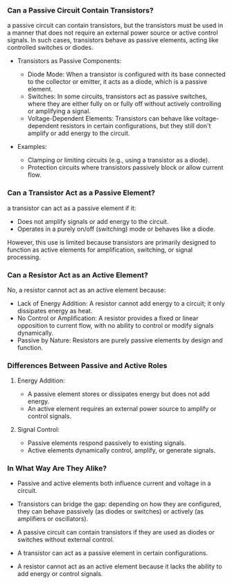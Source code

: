 ### Can a Passive Circuit Contain Transistors?

a passive circuit can contain transistors, but the transistors must be used in a manner that does not require an external power source or active control signals. In such cases, transistors behave as passive elements, acting like controlled switches or diodes.

- Transistors as Passive Components:
  - Diode Mode: When a transistor is configured with its base connected to the collector or emitter, it acts as a diode, which is a passive element.
  - Switches: In some circuits, transistors act as passive switches, where they are either fully on or fully off without actively controlling or amplifying a signal.
  - Voltage-Dependent Elements: Transistors can behave like voltage-dependent resistors in certain configurations, but they still don't amplify or add energy to the circuit.

- Examples:
  - Clamping or limiting circuits (e.g., using a transistor as a diode).
  - Protection circuits where transistors passively block or allow current flow.

### Can a Transistor Act as a Passive Element?

a transistor can act as a passive element if it:
- Does not amplify signals or add energy to the circuit.
- Operates in a purely on/off (switching) mode or behaves like a diode.

However, this use is limited because transistors are primarily designed to function as active elements for amplification, switching, or signal processing.

### Can a Resistor Act as an Active Element?

No, a resistor cannot act as an active element because:
- Lack of Energy Addition: A resistor cannot add energy to a circuit; it only dissipates energy as heat.
- No Control or Amplification: A resistor provides a fixed or linear opposition to current flow, with no ability to control or modify signals dynamically.
- Passive by Nature: Resistors are purely passive elements by design and function.

### Differences Between Passive and Active Roles

1. Energy Addition:
   - A passive element stores or dissipates energy but does not add energy.
   - An active element requires an external power source to amplify or control signals.

2. Signal Control:
   - Passive elements respond passively to existing signals.
   - Active elements dynamically control, amplify, or generate signals.

### In What Way Are They Alike?

- Passive and active elements both influence current and voltage in a circuit.
- Transistors can bridge the gap: depending on how they are configured, they can behave passively (as diodes or switches) or actively (as amplifiers or oscillators).

- A passive circuit can contain transistors if they are used as diodes or switches without external control.
- A transistor can act as a passive element in certain configurations.
- A resistor cannot act as an active element because it lacks the ability to add energy or control signals.

